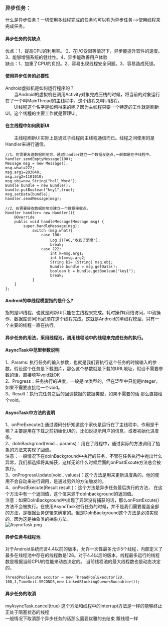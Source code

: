 ### 异步任务：
什么是异步任务？一切使用多线程完成的任务均可以称为异步任务-->使用线程来完成任务。
#### 异步任务的优缺点
优点：1、提高CPU的利用率。 2、在I/O受限等情况下，异步能提升软件的速度。3、能够增强系统的健壮性。4、异步能改善用户体验  
缺点：1、加重了CPU的负担。2、容易出现线程安全问题。3、容易造成死锁。  
#### 使用异步任务的必要性
Android虚拟机是如何运行程序的？   
&emsp;&emsp;当Android的虚拟机在调用Activity对象完成压栈的时候，将当前的对象运行在了一个叫MainThread的主线程中，这个线程又叫UI线程。  
&emsp;&emsp;UI线程这个名字是如何得来的呢？因为主线程只要一个特定的工作就是刷新UI，这个线程的主要工作就是管理UI。  
#### 在主线程中如何刷新UI
&emsp;&emsp;主线程刷新UI实际上是通过子线程向主线程通信而已。线程之间使用的是Handler来进行通信。  
```
//1、在需要发送数据的地方，通过handler建立一个数据发送点,一般都是在子线程中。
handler.sendEmptyMessage(100);
Message msg = new Message();
msg.what=222;
msg.arg1=203040;
msg.arg2=1101010;
msg.obj=new String("hell Word");
Bundle bundle = new Bundle();
bundle.putBoolean("key1",true);
msg.setData(bundle);
handler.sendMessage(msg);

//2、在需要接收数据的地方建立一个数据接收点。
Handler handler= new Handler(){
    @Override
    public void handleMessage(Message msg) {
        super.handleMessage(msg);
            switch (msg.what){
                case 100:
                    Log.i(TAG,"收到了消息");
                    break;
                case 222:
                    int k=msg.arg1;
                    int k1=msg.arg2;
                    String k2= (String) msg.obj;
                    Bundle bundle = msg.getData();
                    boolean b = bundle.getBoolean("key1");
                    break;
            }
    }
};
```
#### Android的单线程模型指的是什么?
指的是UI线程，也就是刷新UI只能在主线程来完成。耗时操作(网络访问，IO流操作，数据库访问)也必须在这个线程完成。这就是Android的单线程模型，只有一个主要的线程一直在执行。
#### 异步任务的用法，采用线程池，调用线程池中的线程来完成任务的执行。
#### AsyncTask中范型参数说明
1、Params: 执行任务的输入参数，也就是我们要执行这个任务的时候输入的参数。假设这个任务是下载图片，那么这个参数就是下载的URL地址，假设不需要参数的话，直接填写void就OK  
2、Progress：任务执行的进度，一般是int类型的，但在泛型中只能是integer，如果不需要直接给一个void。  
3、Result：执行完任务之后的回调数据的数据类型，如果不需要的话 那么直接给个void。  
#### AsyncTask中方法的说明
1、onPreExecute();通过源码分析知道这个家伙是运行在了主线程中，作用是干嘛？主要是用在下载之前初始化UI的，比如说提示用户的信息，或者初始化进度条。  
2、doInBackgrond(Void... params)：用在了线程中，通过实际的方法调用了抽象的方法来实现了回调。  
注意：一般情况下在doInBackground中执行的任务，不管在任务执行中抛出什么异常，我们都选择将其捕获，这样无论什么时候后面的onPostExcute方法总会被执行。  
3、onProgressUpdate(void..  values)：这个方法是用来更新进度条的，他的使用不会自动来进行调用，是通过另外的方法触发的。  
4、onPostExecute(Result result )：这个方法是异步任务最后执行的方法， 在这个方法中有一个返回值，这个值来源于doInbackground的返回值。  
注意：如果DoInBackground中出现了异常没有捕获的话，那么onPostExcute()方法不会被执行。在使用AsyncTask进行任务的时候，并不是我们需要覆盖全部的方法，是根据业务逻辑来确定的。但是DoInBackground这个方法是必须实现的，因为这是抽象类的抽象方法。  
![AsyncTask.png](https://upload-images.jianshu.io/upload_images/7156039-430f2b1b9c5ea661.png?imageMogr2/auto-orient/strip%7CimageView2/2/w/1240)

#### 异步任务与线程池
对于Android系统而言4.4以前的版本，允许一次性最多允许5个线程，内部定义了最多在线程池中存在的线程数是128。对于4.4以后的版本，线程最多运行的线程数是根据当前CPU的性能来动态决定的。 当前线程池的最大线程数也是动态决定的。
```
ThreadPoolExcute excutor = new ThreadPoolExecutor(20, 100,1,TimeUnit.SECONDS,new LinkedBlockingQueue<Runnable>());
```
#### 异步任务的取消
myAsyncTask.cancel(true)  这个方法和线程中的interrupt方法是一样的能够终止正处于阻塞状态的线程  
一般情况下取消那个异步任务的话那么需要优雅的去结束   跟线程一样
